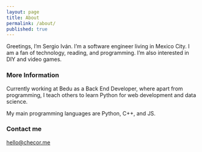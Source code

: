 ```yaml
---
layout: page
title: About
permalink: /about/
published: true
---
```


Greetings, I’m Sergio Iván. I’m a software engineer living in Mexico City. I am a fan of technology, reading, and programming. I’m also interested in DIY and video games.

### More Information

Currently working at Bedu as a Back End Developer, where apart from programming, I teach others to learn Python for web development and data science.

My main programming languages are Python, C++, and JS.

### Contact me

[hello@checor.me](mailto:hello@checor.me)
